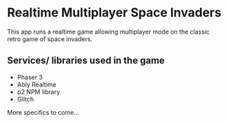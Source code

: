# Realtime Multiplayer Space Invaders

This app runs a realtime game allowing multiplayer mode on the classic retro game of space invaders.

## Services/ libraries used in the game

- Phaser 3
- Ably Realtime
- p2 NPM library
- Glitch

More specifics to come...
